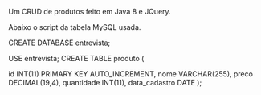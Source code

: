 Um CRUD de produtos feito em Java 8  e JQuery.


Abaixo o script da tabela MySQL usada.

CREATE DATABASE entrevista;

USE entrevista;
CREATE TABLE produto (

id INT(11) PRIMARY KEY AUTO_INCREMENT,
nome VARCHAR(255),
preco DECIMAL(19,4),
quantidade INT(11),
data_cadastro DATE
);
